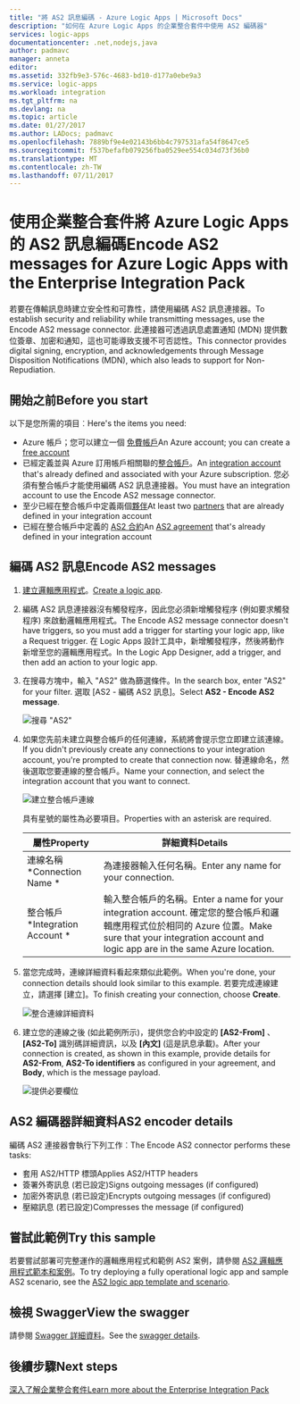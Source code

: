 ```yaml
---
title: "將 AS2 訊息編碼 - Azure Logic Apps | Microsoft Docs"
description: "如何在 Azure Logic Apps 的企業整合套件中使用 AS2 編碼器"
services: logic-apps
documentationcenter: .net,nodejs,java
author: padmavc
manager: anneta
editor: 
ms.assetid: 332fb9e3-576c-4683-bd10-d177a0ebe9a3
ms.service: logic-apps
ms.workload: integration
ms.tgt_pltfrm: na
ms.devlang: na
ms.topic: article
ms.date: 01/27/2017
ms.author: LADocs; padmavc
ms.openlocfilehash: 7889bf9e4e02143b6bb4c797531afa54f8647ce5
ms.sourcegitcommit: f537befafb079256fba0529ee554c034d73f36b0
ms.translationtype: MT
ms.contentlocale: zh-TW
ms.lasthandoff: 07/11/2017
---
```

# <a name="encode-as2-messages-for-azure-logic-apps-with-the-enterprise-integration-pack"></a><span data-ttu-id="95ae4-103">使用企業整合套件將 Azure Logic Apps 的 AS2 訊息編碼</span><span class="sxs-lookup"><span data-stu-id="95ae4-103">Encode AS2 messages for Azure Logic Apps with the Enterprise Integration Pack</span></span>

<span data-ttu-id="95ae4-104">若要在傳輸訊息時建立安全性和可靠性，請使用編碼 AS2 訊息連接器。</span><span class="sxs-lookup"><span data-stu-id="95ae4-104">To establish security and reliability while transmitting messages, use the Encode AS2 message connector.</span></span> <span data-ttu-id="95ae4-105">此連接器可透過訊息處置通知 (MDN) 提供數位簽章、加密和通知，這也可能導致支援不可否認性。</span><span class="sxs-lookup"><span data-stu-id="95ae4-105">This connector provides digital signing, encryption, and acknowledgements through Message Disposition Notifications (MDN), which also leads to support for Non-Repudiation.</span></span>

## <a name="before-you-start"></a><span data-ttu-id="95ae4-106">開始之前</span><span class="sxs-lookup"><span data-stu-id="95ae4-106">Before you start</span></span>

<span data-ttu-id="95ae4-107">以下是您所需的項目︰</span><span class="sxs-lookup"><span data-stu-id="95ae4-107">Here's the items you need:</span></span>

* <span data-ttu-id="95ae4-108">Azure 帳戶；您可以建立一個 [免費帳戶](https://azure.microsoft.com/free)</span><span class="sxs-lookup"><span data-stu-id="95ae4-108">An Azure account; you can create a [free account](https://azure.microsoft.com/free)</span></span>
* <span data-ttu-id="95ae4-109">已經定義並與 Azure 訂用帳戶相關聯的[整合帳戶](logic-apps-enterprise-integration-create-integration-account.md)。</span><span class="sxs-lookup"><span data-stu-id="95ae4-109">An [integration account](logic-apps-enterprise-integration-create-integration-account.md) that's already defined and associated with your Azure subscription.</span></span> <span data-ttu-id="95ae4-110">您必須有整合帳戶才能使用編碼 AS2 訊息連接器。</span><span class="sxs-lookup"><span data-stu-id="95ae4-110">You must have an integration account to use the Encode AS2 message connector.</span></span>
* <span data-ttu-id="95ae4-111">至少已經在整合帳戶中定義兩個[夥伴](logic-apps-enterprise-integration-partners.md)</span><span class="sxs-lookup"><span data-stu-id="95ae4-111">At least two [partners](logic-apps-enterprise-integration-partners.md) that are already defined in your integration account</span></span>
* <span data-ttu-id="95ae4-112">已經在整合帳戶中定義的 [AS2 合約](logic-apps-enterprise-integration-as2.md)</span><span class="sxs-lookup"><span data-stu-id="95ae4-112">An [AS2 agreement](logic-apps-enterprise-integration-as2.md) that's already defined in your integration account</span></span>

## <a name="encode-as2-messages"></a><span data-ttu-id="95ae4-113">編碼 AS2 訊息</span><span class="sxs-lookup"><span data-stu-id="95ae4-113">Encode AS2 messages</span></span>

1. <span data-ttu-id="95ae4-114">[建立邏輯應用程式](logic-apps-create-a-logic-app.md)。</span><span class="sxs-lookup"><span data-stu-id="95ae4-114">[Create a logic app](logic-apps-create-a-logic-app.md).</span></span>

2. <span data-ttu-id="95ae4-115">編碼 AS2 訊息連接器沒有觸發程序，因此您必須新增觸發程序 (例如要求觸發程序) 來啟動邏輯應用程式。</span><span class="sxs-lookup"><span data-stu-id="95ae4-115">The Encode AS2 message connector doesn't have triggers, so you must add a trigger for starting your logic app, like a Request trigger.</span></span> <span data-ttu-id="95ae4-116">在 Logic Apps 設計工具中，新增觸發程序，然後將動作新增至您的邏輯應用程式。</span><span class="sxs-lookup"><span data-stu-id="95ae4-116">In the Logic App Designer, add a trigger, and then add an action to your logic app.</span></span>

3.  <span data-ttu-id="95ae4-117">在搜尋方塊中，輸入 "AS2" 做為篩選條件。</span><span class="sxs-lookup"><span data-stu-id="95ae4-117">In the search box, enter "AS2" for your filter.</span></span> <span data-ttu-id="95ae4-118">選取 [AS2 - 編碼 AS2 訊息]。</span><span class="sxs-lookup"><span data-stu-id="95ae4-118">Select **AS2 - Encode AS2 message**.</span></span>
   
    ![搜尋 "AS2"](./media/logic-apps-enterprise-integration-as2-encode/as2decodeimage1.png)

4. <span data-ttu-id="95ae4-120">如果您先前未建立與整合帳戶的任何連線，系統將會提示您立即建立該連線。</span><span class="sxs-lookup"><span data-stu-id="95ae4-120">If you didn't previously create any connections to your integration account, you're prompted to create that connection now.</span></span> <span data-ttu-id="95ae4-121">替連線命名，然後選取您要連線的整合帳戶。</span><span class="sxs-lookup"><span data-stu-id="95ae4-121">Name your connection, and select the integration account that you want to connect.</span></span> 
   
    ![建立整合帳戶連線](./media/logic-apps-enterprise-integration-as2-encode/as2encodeimage1.png)  

    <span data-ttu-id="95ae4-123">具有星號的屬性為必要項目。</span><span class="sxs-lookup"><span data-stu-id="95ae4-123">Properties with an asterisk are required.</span></span>

    | <span data-ttu-id="95ae4-124">屬性</span><span class="sxs-lookup"><span data-stu-id="95ae4-124">Property</span></span> | <span data-ttu-id="95ae4-125">詳細資料</span><span class="sxs-lookup"><span data-stu-id="95ae4-125">Details</span></span> |
    | --- | --- |
    | <span data-ttu-id="95ae4-126">連線名稱 *</span><span class="sxs-lookup"><span data-stu-id="95ae4-126">Connection Name *</span></span> |<span data-ttu-id="95ae4-127">為連接器輸入任何名稱。</span><span class="sxs-lookup"><span data-stu-id="95ae4-127">Enter any name for your connection.</span></span> |
    | <span data-ttu-id="95ae4-128">整合帳戶 *</span><span class="sxs-lookup"><span data-stu-id="95ae4-128">Integration Account *</span></span> |<span data-ttu-id="95ae4-129">輸入整合帳戶的名稱。</span><span class="sxs-lookup"><span data-stu-id="95ae4-129">Enter a name for your integration account.</span></span> <span data-ttu-id="95ae4-130">確定您的整合帳戶和邏輯應用程式位於相同的 Azure 位置。</span><span class="sxs-lookup"><span data-stu-id="95ae4-130">Make sure that your integration account and logic app are in the same Azure location.</span></span> |

5.  <span data-ttu-id="95ae4-131">當您完成時，連線詳細資料看起來類似此範例。</span><span class="sxs-lookup"><span data-stu-id="95ae4-131">When you're done, your connection details should look similar to this example.</span></span> <span data-ttu-id="95ae4-132">若要完成連線建立，請選擇 [建立]。</span><span class="sxs-lookup"><span data-stu-id="95ae4-132">To finish creating your connection, choose **Create**.</span></span>
   
    ![整合連線詳細資料](./media/logic-apps-enterprise-integration-as2-encode/as2encodeimage2.png)

6. <span data-ttu-id="95ae4-134">建立您的連線之後 (如此範例所示)，提供您合約中設定的 **[AS2-From]** 、**[AS2-To]** 識別碼詳細資訊，以及 **[內文]** \(這是訊息承載)。</span><span class="sxs-lookup"><span data-stu-id="95ae4-134">After your connection is created, as shown in this example, provide details for **AS2-From**, **AS2-To identifiers** as configured in your agreement, and **Body**, which is the message payload.</span></span>
   
    ![提供必要欄位](./media/logic-apps-enterprise-integration-as2-encode/as2encodeimage3.png)

## <a name="as2-encoder-details"></a><span data-ttu-id="95ae4-136">AS2 編碼器詳細資料</span><span class="sxs-lookup"><span data-stu-id="95ae4-136">AS2 encoder details</span></span>

<span data-ttu-id="95ae4-137">編碼 AS2 連接器會執行下列工作︰</span><span class="sxs-lookup"><span data-stu-id="95ae4-137">The Encode AS2 connector performs these tasks:</span></span> 

* <span data-ttu-id="95ae4-138">套用 AS2/HTTP 標頭</span><span class="sxs-lookup"><span data-stu-id="95ae4-138">Applies AS2/HTTP headers</span></span>
* <span data-ttu-id="95ae4-139">簽署外寄訊息 (若已設定)</span><span class="sxs-lookup"><span data-stu-id="95ae4-139">Signs outgoing messages (if configured)</span></span>
* <span data-ttu-id="95ae4-140">加密外寄訊息 (若已設定)</span><span class="sxs-lookup"><span data-stu-id="95ae4-140">Encrypts outgoing messages (if configured)</span></span>
* <span data-ttu-id="95ae4-141">壓縮訊息 (若已設定)</span><span class="sxs-lookup"><span data-stu-id="95ae4-141">Compresses the message (if configured)</span></span>

## <a name="try-this-sample"></a><span data-ttu-id="95ae4-142">嘗試此範例</span><span class="sxs-lookup"><span data-stu-id="95ae4-142">Try this sample</span></span>

<span data-ttu-id="95ae4-143">若要嘗試部署可完整運作的邏輯應用程式和範例 AS2 案例，請參閱 [AS2 邏輯應用程式範本和案例](https://azure.microsoft.com/documentation/templates/201-logic-app-as2-send-receive/)。</span><span class="sxs-lookup"><span data-stu-id="95ae4-143">To try deploying a fully operational logic app and sample AS2 scenario, see the [AS2 logic app template and scenario](https://azure.microsoft.com/documentation/templates/201-logic-app-as2-send-receive/).</span></span>

## <a name="view-the-swagger"></a><span data-ttu-id="95ae4-144">檢視 Swagger</span><span class="sxs-lookup"><span data-stu-id="95ae4-144">View the swagger</span></span>
<span data-ttu-id="95ae4-145">請參閱 [Swagger 詳細資料](/connectors/as2/)。</span><span class="sxs-lookup"><span data-stu-id="95ae4-145">See the [swagger details](/connectors/as2/).</span></span> 

## <a name="next-steps"></a><span data-ttu-id="95ae4-146">後續步驟</span><span class="sxs-lookup"><span data-stu-id="95ae4-146">Next steps</span></span>
[<span data-ttu-id="95ae4-147">深入了解企業整合套件</span><span class="sxs-lookup"><span data-stu-id="95ae4-147">Learn more about the Enterprise Integration Pack</span></span>](logic-apps-enterprise-integration-overview.md "了解企業整合套件") 

